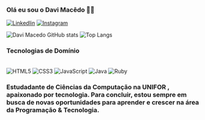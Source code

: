 

###  Olá eu sou o Davi Macêdo 🙋🏼
[![Linkedlin](https://img.shields.io/badge/LinkedIn-0077B5?style=for-the-badge&logo=linkedin&logoColor=white)](hhttps://www.linkedin.com/in/davi-macedo07)
[![Instagram](https://img.shields.io/badge/Instagram-E4405F?style=for-the-badge&logo=instagram&logoColor=white)](https://www.linkedin.com/in/davi-macedo-2bb601269/)



![Davi Macedo GitHub stats](https://github-readme-stats.vercel.app/api?username=DaviMacedo07&show_icons=true&theme=dracula)
![Top Langs](https://github-readme-stats.vercel.app/api/top-langs/?username=DaviMacedo07&hide_progress=true&theme=dracula)

### Tecnologias de Domínio 

<div style ="display: inline-block"> <br/>
<img align ="center" alt="HTML5" src="https://img.shields.io/badge/HTML5-E34F26?style=for-the-badge&logo=html5&logoColor=white">
<img align ="center" alt="CSS3" src="https://img.shields.io/badge/CSS3-1572B6?style=for-the-badge&logo=css3&logoColor=white">
<img align ="center" alt="JavaScript" src="https://img.shields.io/badge/JavaScript-F7DF1E?style=for-the-badge&logo=javascript&logoColor=black">
<img align ="center" alt="Java" src="https://img.shields.io/badge/Java-ED8B00?style=for-the-badge&logo=openjdk&logoColor=white">
<img align ="center" alt="Ruby" src="https://img.shields.io/badge/Ruby-CC342D?style=for-the-badge&logo=ruby&logoColor=white">

</div> </br>

### Estudadante de Ciências da Computação na UNIFOR , apaixonado por tecnologia. Para concluir, estou sempre em busca de novas oportunidades para aprender e crescer na área da Programação & Tecnologia.
